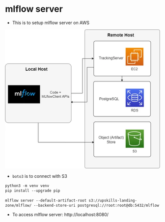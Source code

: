 # mlflow server

- This is to setup mlflow server on AWS

<p align="center"><img src='./assets/img/mlflow-architecture.webp' /></p>

- `boto3` is to connect with S3

```shell
python3 -m venv venv
pip install --upgrade pip

mlflow server --default-artifact-root s3://upskills-landing-zone/mlflow/ --backend-store-uri postgresql://root:root@db:5432/mlflow
```

- To access mlflow server: http://localhost:8080/

